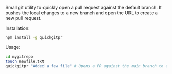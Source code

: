 Small git utility to quickly open a pull request against the default branch.
It pushes the local changes to a new branch and open the URL to create a new pull request.

Installation:

```bash
npm install -g quickgitpr
```

Usage:

```bash
cd mygitrepo
touch newfile.txt
quickgitpr "Added a few file" # Opens a PR against the main branch to add "newfile.txt"
```
